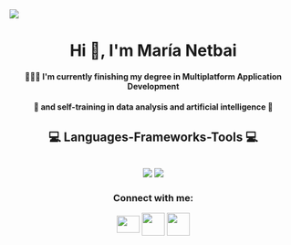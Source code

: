 <img src=https://i.imgur.com/01o5Ll2.png/>

<h1 align="center">Hi 👋, I'm María Netbai</h1>
<h4 align="center">👩🏼‍🎓 I'm currently finishing my degree in Multiplatform Application Development</h4>
<h4 align="center">📖 and self-training in data analysis and artificial intelligence 💪</h4>
<h2 align="center">💻 Languages-Frameworks-Tools 💻</h2>
<br/>
<div align="center">
    <img src="https://skillicons.dev/icons?i=.net,html,css,vscode,github,figma,git"/>
    <img src="https://skillicons.dev/icons?i=c,java,mysql,kotlin"/><br>
</div>

<h3 align="center">Connect with me:</h3>
<p align="center">
<a href="mailto:netbaimaria@gmail.com" target="blank"><img align="center" src=https://upload.wikimedia.org/wikipedia/commons/thumb/7/7e/Gmail_icon_%282020%29.svg/2560px-Gmail_icon_%282020%29.svg.png alt="" height="30" width="40"/></a>
<a href="https://linkedin.com/in/marianetbai" target="blank"><img align="center" src=https://upload.wikimedia.org/wikipedia/commons/thumb/c/ca/LinkedIn_logo_initials.png/480px-LinkedIn_logo_initials.png alt="" height="40" width="40"/></a>
<a href="https://instagram.com/marianetbai" target="blank"><img align="center" src=https://upload.wikimedia.org/wikipedia/commons/thumb/e/e7/Instagram_logo_2016.svg/2048px-Instagram_logo_2016.svg.png alt="" height="40" width="40"/></a>
</p>
<br>
 
